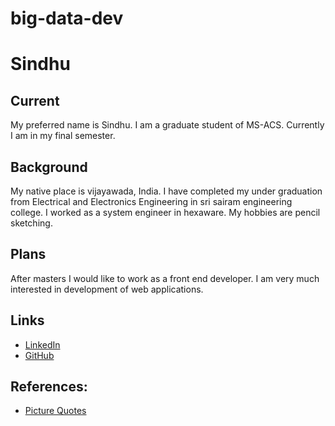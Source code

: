# big-data-dev
# Sindhu
## Current
My preferred name is Sindhu. I am a graduate student of MS-ACS. Currently I am in my final semester. 
## Background
My native place is vijayawada, India. I have completed my under graduation from Electrical and Electronics Engineering in sri sairam engineering college. 
I worked as a system engineer in hexaware. My hobbies are pencil sketching.
## Plans
After masters I would like to work as a front end developer. I am very much interested in development of web applications.
## Links
- [LinkedIn](https://www.linkedin.com/in/sindhu-rani-67ab7419a/)
- [GitHub]( https://github.com/sindhurani29)
## References:
- [Picture Quotes](http://www.picturequotes.com/butterfly-quotes)
